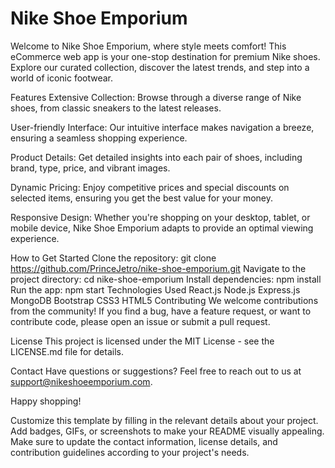 <h1>Nike Shoe Emporium</h1>

Welcome to Nike Shoe Emporium, where style meets comfort! This eCommerce web app is your one-stop destination for premium Nike shoes. Explore our curated collection, discover the latest trends, and step into a world of iconic footwear.

Features
Extensive Collection: Browse through a diverse range of Nike shoes, from classic sneakers to the latest releases.

User-friendly Interface: Our intuitive interface makes navigation a breeze, ensuring a seamless shopping experience.

Product Details: Get detailed insights into each pair of shoes, including brand, type, price, and vibrant images.

Dynamic Pricing: Enjoy competitive prices and special discounts on selected items, ensuring you get the best value for your money.

Responsive Design: Whether you're shopping on your desktop, tablet, or mobile device, Nike Shoe Emporium adapts to provide an optimal viewing experience.

How to Get Started
Clone the repository: git clone https://github.com/PrinceJetro/nike-shoe-emporium.git
Navigate to the project directory: cd nike-shoe-emporium
Install dependencies: npm install
Run the app: npm start
Technologies Used
React.js
Node.js
Express.js
MongoDB
Bootstrap
CSS3
HTML5
Contributing
We welcome contributions from the community! If you find a bug, have a feature request, or want to contribute code, please open an issue or submit a pull request.

License
This project is licensed under the MIT License - see the LICENSE.md file for details.

Contact
Have questions or suggestions? Feel free to reach out to us at support@nikeshoeemporium.com.

Happy shopping!

Customize this template by filling in the relevant details about your project. Add badges, GIFs, or screenshots to make your README visually appealing. Make sure to update the contact information, license details, and contribution guidelines according to your project's needs.